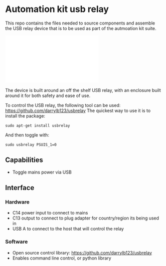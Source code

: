# Automation kit usb relay

This repo contains the files needed to source components and assemble the USB relay device that is to be used as part of the autmoation kit suite. 

![block-diagram](documentation/images/block-diagram.pdf)

The device is built around an off the shelf USB relay, with an enclosure built around it for both safety and ease of use.

To control the USB relay, the following tool can be used: https://github.com/darrylb123/usbrelay
The quickest way to use it is to install the package:

```
sudo apt-get install usbrelay
```

And then toggle with:
```
sudo usbrelay PSUIS_1=0
```

## Capabilities

- Toggle mains power via USB

## Interface

### Hardware

- C14 power input to connect to mains
- C13 output to connect to plug adapter for country/region its being used in
- USB A to connect to the host that will control the relay

### Software

- Open source control library: https://github.com/darrylb123/usbrelay
- Enables command line control, or python library